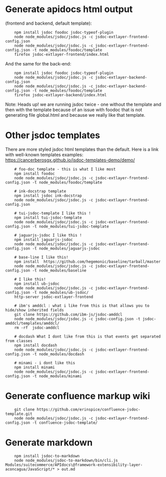 # Generate apidocs html output

(frontend and backend, default template):

```
    npm install jsdoc foodoc jsdoc-typeof-plugin
    node node_modules/jsdoc/jsdoc.js -c jsdoc-extlayer-frontend-config.json
    node node_modules/jsdoc/jsdoc.js -c jsdoc-extlayer-frontend-config.json -t node_modules/foodoc/template
    firefox jsdoc-extlayer-frontend/index.html
```

And the same for the back-end:

```
    npm install jsdoc foodoc jsdoc-typeof-plugin
    node node_modules/jsdoc/jsdoc.js -c jsdoc-extlayer-backend-config.json
    node node_modules/jsdoc/jsdoc.js -c jsdoc-extlayer-backend-config.json -t node_modules/foodoc/template
    firefox jsdoc-extlayer-backend/index.html
```

Note: Heads up! we are running jsdoc twice - one without the template and then with the template because of an issue with foodoc that is not generating file global.html and because we really like that template. 

# Other jsdoc templates

There are more styled jsdoc html templates than the default. Here is a link with well-known templates examples: https://cancerberosgx.github.io/jsdoc-templates-demo/demo/

```
    # foo-doc template - this is what I like most
    npm install foodoc
    node node_modules/jsdoc/jsdoc.js -c jsdoc-extlayer-frontend-config.json -t node_modules/foodoc/template

    # ink-docstrap template
    npm install jsdoc ink-docstrap
    node node_modules/jsdoc/jsdoc.js -c jsdoc-extlayer-frontend-config.json

    # tui-jsdoc-template I like this !
    npm install tui-jsdoc-template
    node node_modules/jsdoc/jsdoc.js -c jsdoc-extlayer-frontend-config.json -t node_modules/tui-jsdoc-template

    # jaguarjs-jsdoc I like this !
    npm install jaguarjs-jsdoc
    node node_modules/jsdoc/jsdoc.js -c jsdoc-extlayer-frontend-config.json -t node_modules/jaguarjs-jsdoc

    # base-line I like this!
    npm install  https://github.com/hegemonic/baseline/tarball/master
    node node_modules/jsdoc/jsdoc.js -c jsdoc-extlayer-frontend-config.json -t node_modules/baseline

    # I like this!
    npm install ub-jsdoc
    node node_modules/jsdoc/jsdoc.js -c jsdoc-extlayer-frontend-config.json -t node_modules/ub-jsdoc/
    http-server jsdoc-extlayer-frontend

    # ibm's amddcl : what i like from this is that allows you to hide/show inherited fields
    git clone https://github.com/ibm-js/jsdoc-amddcl
    node node_modules/jsdoc/jsdoc.js -c jsdoc-config.json -t jsdoc-amddcl/templates/amddcl/
    rm -rf  jsdoc-amddcl

    # docdash What I dont like from this is that events get separated from classes
    npm install docdash
    node node_modules/jsdoc/jsdoc.js -c jsdoc-extlayer-frontend-config.json -t node_modules/docdash

    # minami - i dont like this
    npm install minami
    node node_modules/jsdoc/jsdoc.js -c jsdoc-extlayer-frontend-config.json -t node_modules/minami
```

# Generate confluence markup wiki

```
    git clone https://github.com/erinspice/confluence-jsdoc-template.git
    node node_modules/jsdoc/jsdoc.js -c jsdoc-extlayer-frontend-config.json -t confluence-jsdoc-template/
```

# Generate markdown

```
    npm install jsdoc-to-markdown
    node node_modules/jsdoc-to-markdown/bin/cli.js Modules/suitecommerce/APIdocs\@framework-extensibility-layer-aconcagua/JavaScript/* > out.md
```